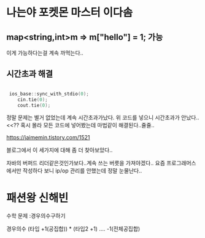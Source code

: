 # 나는야 포켓몬 마스터 이다솜

## map<string,int>m => m["hello"] = 1; 가능

이게 가능하다는걸 계속 까먹는다..

## 시간초과 해결

```cpp

 ios_base::sync_with_stdio(0);
    cin.tie(0);
    cout.tie(0);
```

정말 문제는 별거 없었는데 계속 시간초과가났다.
위 코드를 넣으니 시간초과가 안났다..<<??
혹시 몰라 모든 코드에 넣어봤는데 마법같이 해결된다..쥴쥴..

https://jaimemin.tistory.com/1521

블로그에서 이 세가지에 대해 좀 더 찾아보았다..

자바의 버퍼드 리더같은것인가보다..계속 쓰는 버릇을 가져야겠다.. 요즘 프로그래머스에서만 작성하다 보니 ip/op 관리를 안했는데 정말 눈물난다..

# 패션왕 신해빈

수학 문제 :경우의수구하기

경우의수 (타입 +1(공집합)) \* (타입2 +1) .... -1(전체공집합)
